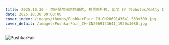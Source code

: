 ```yaml
---
title: 2025.10.30 - 杰伊瑟尔梅尔的骆驼, 拉贾斯坦邦, 印度 (© f9photos/Getty Images)
date: 2025.10.30 00:00:00
cover_index: /images/thumbs/PushkarFair_ZH-CN2069143641_533x300.jpg
cover_detail: /images/PushkarFair_ZH-CN2069143641_1920x1080.jpg
---
```


![PushkarFair](/images/PushkarFair_ZH-CN2069143641_1920x1080.jpg)
